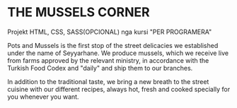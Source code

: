 # THE MUSSELS CORNER

Projekt HTML, CSS, SASS(OPCIONAL) nga kursi "PER PROGRAMERA" 

Pots and Mussels is the first stop of the street delicacies we established under the name of Seyyarhane. We produce mussels, which we receive live from farms approved by the relevant ministry, in accordance with the Turkish Food Codex and "daily" and ship them to our branches.

In addition to the traditional taste, we bring a new breath to the street cuisine with our different recipes, always hot, fresh and cooked specially for you whenever you want.
